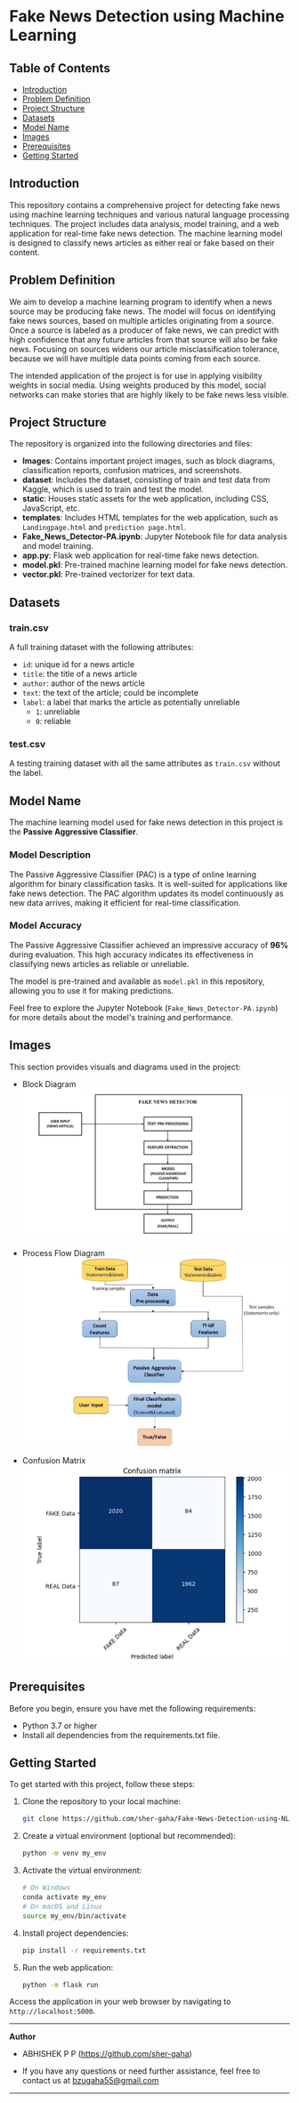 # Fake News Detection using Machine Learning

## Table of Contents
- [Introduction](#introduction)
- [Problem Definition](#problem-definition)
- [Project Structure](#project-structure)
- [Datasets](#datasets)
- [Model Name](#model-name)
- [Images](#images)
- [Prerequisites](#prerequisites)
- [Getting Started](#getting-started)

## Introduction
This repository contains a comprehensive project for detecting fake news using machine learning techniques and various natural language processing techniques. The project includes data analysis, model training, and a web application for real-time fake news detection. The machine learning model is designed to classify news articles as either real or fake based on their content.

## Problem Definition
We aim to develop a machine learning program to identify when a news source may be producing fake news. The model will focus on identifying fake news sources, based on multiple articles originating from a source. Once a source is labeled as a producer of fake news, we can predict with high confidence that any future articles from that source will also be fake news. Focusing on sources widens our article misclassification tolerance, because we will have multiple data points coming from each source.

The intended application of the project is for use in applying visibility weights in social media. Using weights produced by this model, social networks can make stories that are highly likely to be fake news less visible.

## Project Structure
The repository is organized into the following directories and files:
- **Images**: Contains important project images, such as block diagrams, classification reports, confusion matrices, and screenshots.
- **dataset**: Includes the dataset, consisting of train and test data from Kaggle, which is used to train and test the model.
- **static**: Houses static assets for the web application, including CSS, JavaScript, etc.
- **templates**: Includes HTML templates for the web application, such as `Landingpage.html` and `prediction page.html`.
- **Fake_News_Detector-PA.ipynb**: Jupyter Notebook file for data analysis and model training.
- **app.py**: Flask web application for real-time fake news detection.
- **model.pkl**: Pre-trained machine learning model for fake news detection.
- **vector.pkl**: Pre-trained vectorizer for text data.

## Datasets 
### train.csv
A full training dataset with the following attributes:
- `id`: unique id for a news article
- `title`: the title of a news article
- `author`: author of the news article
- `text`: the text of the article; could be incomplete
- `label`: a label that marks the article as potentially unreliable
  - `1`: unreliable
  - `0`: reliable

### test.csv
A testing training dataset with all the same attributes as `train.csv` without the label.

## Model Name
The machine learning model used for fake news detection in this project is the **Passive Aggressive Classifier**.

### Model Description
The Passive Aggressive Classifier (PAC) is a type of online learning algorithm for binary classification tasks. It is well-suited for applications like fake news detection. The PAC algorithm updates its model continuously as new data arrives, making it efficient for real-time classification.

### Model Accuracy
The Passive Aggressive Classifier achieved an impressive accuracy of **96%** during evaluation. This high accuracy indicates its effectiveness in classifying news articles as reliable or unreliable.

The model is pre-trained and available as `model.pkl` in this repository, allowing you to use it for making predictions.

Feel free to explore the Jupyter Notebook (`Fake_News_Detector-PA.ipynb`) for more details about the model's training and performance.

## Images
This section provides visuals and diagrams used in the project:
- Block Diagram
![Block Diagram](Images/BlockDiagram.jpg)

- Process Flow Diagram
![Process Flow Diagram](Images/Processflow.jpg)

- Confusion Matrix
![Confusion Matrix](Images/ConfusionMatrix.jpg)

## Prerequisites
Before you begin, ensure you have met the following requirements:
- Python 3.7 or higher
- Install all dependencies from the requirements.txt file.

## Getting Started
To get started with this project, follow these steps:
1. Clone the repository to your local machine:
   ```bash
   git clone https://github.com/sher-gaha/Fake-News-Detection-using-NLP.git
   ```

2. Create a virtual environment (optional but recommended):
   ```bash
   python -m venv my_env
   ```

3. Activate the virtual environment:
   ```bash
   # On Windows
   conda activate my_env
   # On macOS and Linux
   source my_env/bin/activate
   ```

4. Install project dependencies:
   ```bash
   pip install -r requirements.txt
   ```

5. Run the web application:
   ```bash
   python -m flask run 
   ```

Access the application in your web browser by navigating to `http://localhost:5000`.

---

**Author**
- ABHISHEK P P (https://github.com/sher-gaha)

- If you have any questions or need further assistance, feel free to contact us at bzugaha55@gmail.com

---

